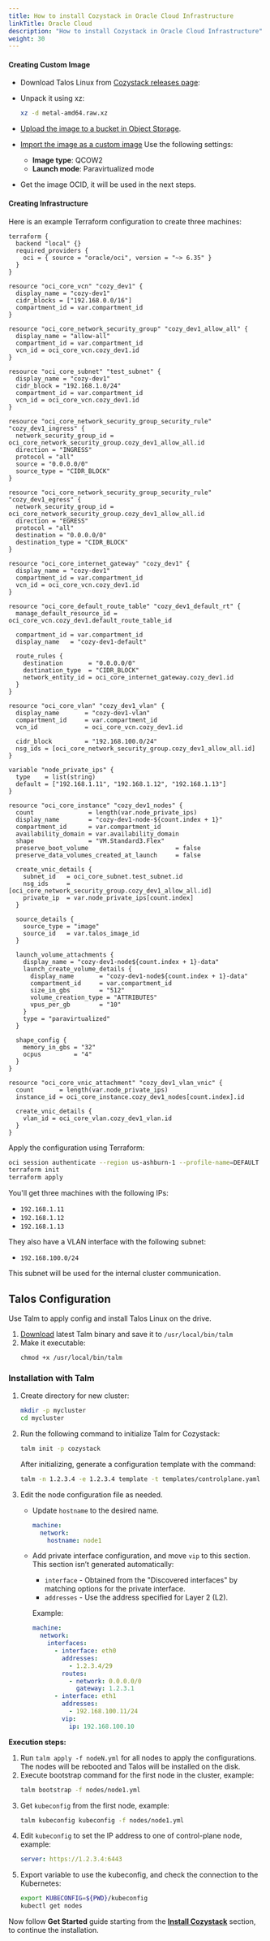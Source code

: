 ```yaml
---
title: How to install Cozystack in Oracle Cloud Infrastructure
linkTitle: Oracle Cloud
description: "How to install Cozystack in Oracle Cloud Infrastructure"
weight: 30
---
```



#### Creating Custom Image

- Download Talos Linux from [Cozystack releases page](https://github.com/cozystack/cozystack/releases/latest/download/metal-amd64.raw.xz):

- Unpack it using xz:
  ```bash
  xz -d metal-amd64.raw.xz
  ```

- [Upload the image to a bucket in Object Storage](https://docs.oracle.com/iaas/Content/Object/Tasks/managingobjects_topic-To_upload_objects_to_a_bucket.htm).

- [Import the image as a custom image](https://docs.oracle.com/en-us/iaas/Content/Compute/Tasks/importingcustomimagelinux.htm#linux) Use the following settings:
    - **Image type**: QCOW2
    - **Launch mode**: Paravirtualized mode

- Get the image OCID, it will be used in the next steps.


#### Creating Infrastructure

Here is an example Terraform configuration to create three machines:

```hcl
terraform {
  backend "local" {}
  required_providers {
    oci = { source = "oracle/oci", version = "~> 6.35" }
  }
}

resource "oci_core_vcn" "cozy_dev1" {
  display_name = "cozy-dev1"
  cidr_blocks = ["192.168.0.0/16"]
  compartment_id = var.compartment_id
}

resource "oci_core_network_security_group" "cozy_dev1_allow_all" {
  display_name = "allow-all"
  compartment_id = var.compartment_id
  vcn_id = oci_core_vcn.cozy_dev1.id
}

resource "oci_core_subnet" "test_subnet" {
  display_name = "cozy-dev1"
  cidr_block = "192.168.1.0/24"
  compartment_id = var.compartment_id
  vcn_id = oci_core_vcn.cozy_dev1.id
}

resource "oci_core_network_security_group_security_rule" "cozy_dev1_ingress" {
  network_security_group_id = oci_core_network_security_group.cozy_dev1_allow_all.id
  direction = "INGRESS"
  protocol = "all"
  source = "0.0.0.0/0"
  source_type = "CIDR_BLOCK"
}

resource "oci_core_network_security_group_security_rule" "cozy_dev1_egress" {
  network_security_group_id = oci_core_network_security_group.cozy_dev1_allow_all.id
  direction = "EGRESS"
  protocol = "all"
  destination = "0.0.0.0/0"
  destination_type = "CIDR_BLOCK"
}

resource "oci_core_internet_gateway" "cozy_dev1" {
  display_name = "cozy-dev1"
  compartment_id = var.compartment_id
  vcn_id = oci_core_vcn.cozy_dev1.id
}

resource "oci_core_default_route_table" "cozy_dev1_default_rt" {
  manage_default_resource_id = oci_core_vcn.cozy_dev1.default_route_table_id

  compartment_id = var.compartment_id
  display_name   = "cozy‑dev1‑default"

  route_rules {
    destination       = "0.0.0.0/0"
    destination_type  = "CIDR_BLOCK"
    network_entity_id = oci_core_internet_gateway.cozy_dev1.id
  }
}

resource "oci_core_vlan" "cozy_dev1_vlan" {
  display_name       = "cozy-dev1-vlan"
  compartment_id     = var.compartment_id
  vcn_id             = oci_core_vcn.cozy_dev1.id

  cidr_block         = "192.168.100.0/24"
  nsg_ids = [oci_core_network_security_group.cozy_dev1_allow_all.id]
}

variable "node_private_ips" {
  type    = list(string)
  default = ["192.168.1.11", "192.168.1.12", "192.168.1.13"]
}

resource "oci_core_instance" "cozy_dev1_nodes" {
  count               = length(var.node_private_ips)
  display_name        = "cozy-dev1-node-${count.index + 1}"
  compartment_id      = var.compartment_id
  availability_domain = var.availability_domain
  shape               = "VM.Standard3.Flex"
  preserve_boot_volume                        = false
  preserve_data_volumes_created_at_launch     = false

  create_vnic_details {
    subnet_id   = oci_core_subnet.test_subnet.id
    nsg_ids     = [oci_core_network_security_group.cozy_dev1_allow_all.id]
    private_ip  = var.node_private_ips[count.index]
  }

  source_details {
    source_type = "image"
    source_id   = var.talos_image_id
  }

  launch_volume_attachments {
    display_name = "cozy-dev1-node${count.index + 1}-data"
    launch_create_volume_details {
      display_name       = "cozy-dev1-node${count.index + 1}-data"
      compartment_id     = var.compartment_id
      size_in_gbs        = "512"
      volume_creation_type = "ATTRIBUTES"
      vpus_per_gb        = "10"
    }
    type = "paravirtualized"
  }

  shape_config {
    memory_in_gbs = "32"
    ocpus         = "4"
  }
}

resource "oci_core_vnic_attachment" "cozy_dev1_vlan_vnic" {
  count       = length(var.node_private_ips)
  instance_id = oci_core_instance.cozy_dev1_nodes[count.index].id

  create_vnic_details {
    vlan_id = oci_core_vlan.cozy_dev1_vlan.id
  }
}
```

Apply the configuration using Terraform:

```bash
oci session authenticate --region us-ashburn-1 --profile-name=DEFAULT
terraform init
terraform apply
```

You'll get three machines with the following IPs:
- `192.168.1.11`
- `192.168.1.12`
- `192.168.1.13`


They also have a VLAN interface with the following subnet:
- `192.168.100.0/24`

This subnet will be used for the internal cluster communication.

## Talos Configuration

Use Talm to apply config and install Talos Linux on the drive.

1. [Download](https://github.com/cozystack/talm/releases/latest) latest Talm binary and save it to `/usr/local/bin/talm`
2. Make it executable:
   ```
   chmod +x /usr/local/bin/talm
   ```

### Installation with Talm

1. Create directory for new cluster:
   ```bash
   mkdir -p mycluster
   cd mycluster
   ```

2. Run the following command to initialize Talm for Cozystack:

   ```bash
   talm init -p cozystack
   ```

   After initializing, generate a configuration template with the command:

   ```bash
   talm -n 1.2.3.4 -e 1.2.3.4 template -t templates/controlplane.yaml -i > nodes/nodeN.yaml
   ```

3. Edit the node configuration file as needed.

   - Update `hostname` to the desired name.
     ```yaml
     machine:
       network:
         hostname: node1
     ```

   - Add private interface configuration, and move `vip` to this section. This section isn’t generated automatically:
     - `interface` - Obtained from the "Discovered interfaces" by matching options for the private interface.
     - `addresses` - Use the address specified for Layer 2 (L2).

     Example:
     ```yaml
     machine:
       network:
         interfaces:
           - interface: eth0
             addresses:
               - 1.2.3.4/29
             routes:
               - network: 0.0.0.0/0
                 gateway: 1.2.3.1
           - interface: eth1
             addresses:
               - 192.168.100.11/24
             vip:
               ip: 192.168.100.10
     ```

**Execution steps:**

1. Run `talm apply -f nodeN.yml` for all nodes to apply the configurations. The nodes will be rebooted and Talos will be installed on the disk.
2. Execute bootstrap command for the first node in the cluster, example:
   ```bash
   talm bootstrap -f nodes/node1.yml
   ```
3. Get `kubeconfig` from the first node, example:
   ```bash
   talm kubeconfig kubeconfig -f nodes/node1.yml
   ```
4. Edit `kubeconfig` to set the IP address to one of control-plane node, example:
   ```yaml
   server: https://1.2.3.4:6443
   ```
5. Export variable to use the kubeconfig, and check the connection to the Kubernetes:
   ```bash
   export KUBECONFIG=${PWD}/kubeconfig
   kubectl get nodes
   ```

Now follow **Get Started** guide starting from the [**Install Cozystack**](/docs/getting-started/first-deployment/#install-cozystack) section, to continue the installation.


